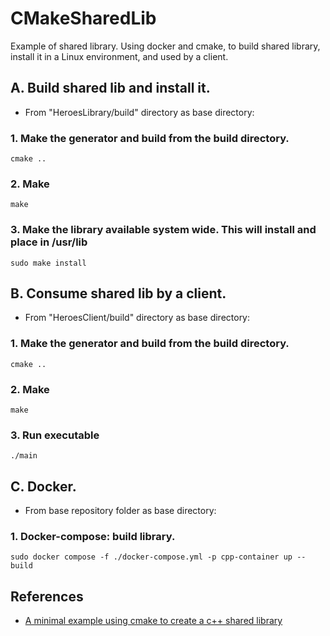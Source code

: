 # CMakeSharedLib
Example of shared library. Using docker and cmake, to build shared library, install it in a Linux environment, and used by a client.
## A. Build shared lib and install it.

- From "HeroesLibrary/build" directory as base directory: 

### 1. Make the generator and build from the build directory.
```
cmake ..
```
### 2. Make
```
make
```
### 3. Make the library available system wide. This will install and place in /usr/lib
```
sudo make install
```
## B. Consume shared lib by a client.

- From "HeroesClient/build" directory as base directory: 

### 1. Make the generator and build from the build directory.
```
cmake ..
```
### 2. Make
```
make
```
### 3. Run executable
```
./main
```

## C. Docker.

- From base repository folder as base directory: 

### 1. Docker-compose: build library.
```
sudo docker compose -f ./docker-compose.yml -p cpp-container up --build
```

## References 
- [A minimal example using cmake to create a c++ shared library](https://surfertas.github.io/cmake/cpp/projecteuler/2019/05/01/cmake.html)